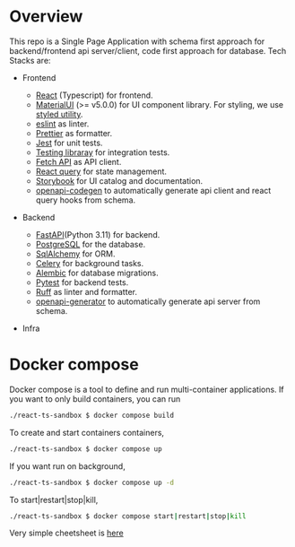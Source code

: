 # Overview 
This repo is a Single Page Application with schema first approach for backend/frontend api server/client, code first approach for database. Tech Stacks are:

- Frontend
  - [React](https://ja.react.dev/) (Typescript) for frontend.
  - [MaterialUI](https://material-ui.com/) (>= v5.0.0) for UI component library. For styling, we use [styled utility](https://mui.com/system/styled/).
  - [eslint](https://eslint.org/) as linter.
  - [Prettier](https://prettier.io/) as formatter.
  - [Jest](https://jestjs.io/ja/) for unit tests.
  - [Testing libraray](https://testing-library.com/docs/react-testing-library/) for integration tests.
  - [Fetch API](https://developer.mozilla.org/ja/docs/Web/API/Fetch_API) as API client.
  - [React query](https://tanstack.com/query/latest/docs/framework/react/overview) for state management.
  - [Storybook](https://storybook.js.org/) for UI catalog and documentation.
  - [openapi-codegen](https://github.com/fabien0102/openapi-codegen) to automatically generate api client and react query hooks from schema.

- Backend
  - [FastAPI](https://fastapi.tiangolo.com/ja/)(Python 3.11) for backend.
  - [PostgreSQL](https://www.postgresql.org/) for the database.
  - [SqlAlchemy](https://www.sqlalchemy.org/) for ORM.
  - [Celery](http://www.celeryproject.org/) for background tasks.
  - [Alembic](https://alembic.sqlalchemy.org/en/latest/) for database migrations.
  - [Pytest](https://docs.pytest.org/en/latest/) for backend tests.
  - [Ruff](https://docs.astral.sh/ruff/) as linter and formatter.
  - [openapi-generator](https://github.com/OpenAPITools/openapi-generator) to automatically generate api server from schema.
  
- Infra

# Docker compose 
Docker compose is a tool to define and run multi-container applications.
If you want to only build containers, you can run 
```sh
./react-ts-sandbox $ docker compose build
```
To create and start containers containers, 
```sh
./react-ts-sandbox $ docker compose up
```
If you want run on background, 
```sh
./react-ts-sandbox $ docker compose up -d 
```
To start|restart|stop|kill,  
```sh
./react-ts-sandbox $ docker compose start|restart|stop|kill
```

Very simple cheetsheet is [here](https://blog.kasei-san.com/entry/2018/03/12/060801)